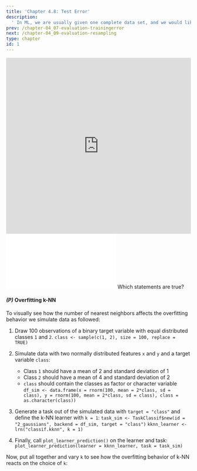 ```yaml
---
title: 'Chapter 4.8: Test Error'
description:
  ' In ML, we are usually given one complete data set, and we would like to fit one model on that data set. The training error evaluation does not work in this situation since it cannot be used to estimate the future performance of the model. Measuring the test error would be a solution. This chapter argues that we would also need splitting and resampling tools.'
prev: /chapter-04_07-evaluation-trainingerror
next: /chapter-04_09-evaluation-resampling
type: chapter
id: 1
---
```


<exercise id="1" title="Video Lecture">

<iframe width="100%" height="480" src="https://www.youtube.com/embed/GOTPjCXhiS8" frameborder="0" allow="accelerometer; autoplay; encrypted-media; gyroscope; picture-in-picture" allowfullscreen></iframe>

</exercise>

<exercise id="2" title="Slides">

<object data="pdfs/4/slides-evaluation-test.pdf" type="application/pdf" style="width:100%;height:480px">
    <embed src="pdfs/4/slides-evaluation-test.pdf" type="application/pdf" />
</object>

</exercise>


<exercise id="3" title="Quiz">
Which statements are true?
<choice>
<opt text="Overfitting means that the model performs very well on the training data.">
</opt>
<opt text="Overfitting means that the model performs much better on the training data than on the test data." correct="true">
</opt>
<opt text="A good test performance is an indicator of overfishing.">
</opt>
<opt text="The linear model is well known to overfit very fast.">
</opt>
<opt text="Overfitting risk increases with model complexity" correct="true">
</opt>
<opt text="Constraining the hypothesis space helps the learner to find a good hypothesis.">
</opt>
<opt text="Goodness-of-fit measures like `R2`, likelihood, AIC, BIC and deviance are all based on the test error">
</opt>
</choice>
</exercise>


<exercise id="4" title="Coding">

#### *(P)* Overfitting k-NN

To visually see how the number of nearest neighbors affects the overfitting behavior we simulate data as followed:

1.  Draw 100 observations of a binary target variable with equal distributed classes `1` and `2`.
  `class <- sample(c(1, 2), size = 100, replace = TRUE)`
    

1. Simulate data with two normally distributed features `x` and `y` and a target variable `class`:
    * Class `1` should have a mean of $2$ and standard deviation of $1$
    * Class `2` should have a mean of $4$ and standard deviation of $2$
    * `class` should contain the classes as factor or character variable
    `df_sim <- data.frame(x = rnorm(100, mean = 2*class, sd = class), y = rnorm(100, mean = 2*class, sd = class), class = as.character(class))`
    

1.  Generate a task out of the simulated data with `target = "class"` and define the k-NN learner with `k = 1`:
    `task_sim <- TaskClassif$new(id = "2_gaussians", backend = df_sim, target = "class")`
    `kknn_learner <- lrn("classif.kknn", k = 1)`
    

1.  Finally, call `plot_learner_prediction()` on the learner and task:
    `plot_learner_prediction(learner = kknn_learner, task = task_sim)`
    

Now, put all together and vary `k` to see how the overfitting behavior of k-NN reacts on the choice of `k`:

<codeblock id="04_08">

</codeblock>
</exercise>



